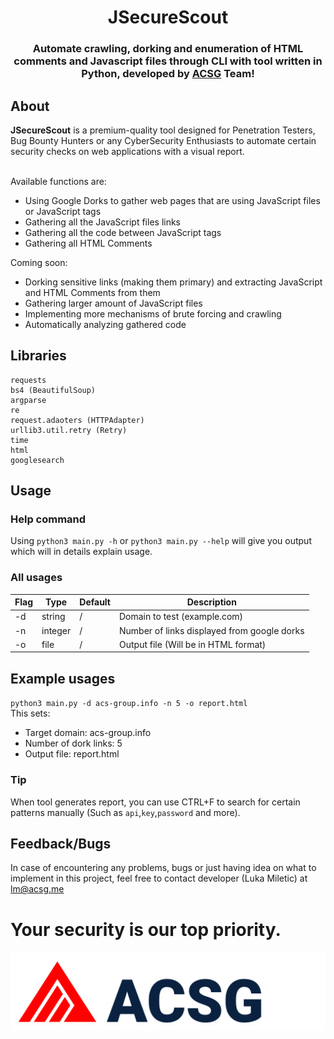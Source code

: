 <h1 align="center">JSecureScout</h1>
<h3 align="center">Automate crawling, dorking and enumeration of HTML comments and Javascript files through CLI with tool written in Python, developed by <a href="https://acs-group.info">ACSG</a> Team!</h3>
<h2>About</h2>
<b>JSecureScout</b> is a premium-quality tool designed for Penetration Testers, Bug Bounty Hunters or any CyberSecurity Enthusiasts to automate certain security checks on web applications with a visual report.<br>
<br>

Available functions are:
* Using Google Dorks to gather web pages that are using JavaScript files or JavaScript tags
* Gathering all the JavaScript files links
* Gathering all the code between JavaScript tags
* Gathering all HTML Comments<br>

Coming soon:
* Dorking sensitive links (making them primary) and extracting JavaScript and HTML Comments from them
* Gathering larger amount of JavaScript files
* Implementing more mechanisms of brute forcing and crawling
* Automatically analyzing gathered code

## Libraries
```
requests
bs4 (BeautifulSoup)
argparse
re
request.adaoters (HTTPAdapter)
urllib3.util.retry (Retry)
time
html
googlesearch
```
## Usage
### Help command
Using `python3 main.py -h` or `python3 main.py --help` will give you output which will in details explain usage.
### All usages
| Flag    | Type   | Default | Description                                 |
|---------|--------|---------|---------------------------------------------|
| -d      | string | /       | Domain to test (example.com)                |
| -n      | integer| /       | Number of links displayed from google dorks |
| -o      | file   | /       | Output file (Will be in HTML format)        |

## Example usages
`python3 main.py -d acs-group.info -n 5 -o report.html`<br>
This sets:
* Target domain: acs-group.info
* Number of dork links: 5
* Output file: report.html

### Tip
When tool generates report, you can use CTRL+F to search for certain patterns manually (Such as `api`,`key`,`password` and more).

## Feedback/Bugs
In case of encountering any problems, bugs or just having idea on what to implement in this project, feel free to contact developer (Luka Miletic) at [lm@acsg.me](mailto:lm@acsg.me)<br>

# Your security is our top priority.
[<img src="./ACSG.png" />](https://acs-group.info/)


